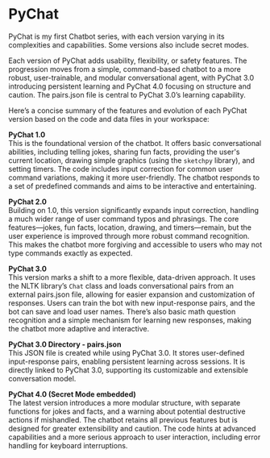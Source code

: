# PyChat
PyChat is my first Chatbot series, with each version varying in its complexities and capabilities. Some versions also include secret modes.

Each version of PyChat adds usability, flexibility, or safety features. The progression moves from a simple, command-based chatbot to a more robust, user-trainable, and modular conversational agent, with PyChat 3.0 introducing persistent learning and PyChat 4.0 focusing on structure and caution. The pairs.json file is central to PyChat 3.0’s learning capability.

Here’s a concise summary of the features and evolution of each PyChat version based on the code and data files in your workspace:

**PyChat 1.0**  
This is the foundational version of the chatbot. It offers basic conversational abilities, including telling jokes, sharing fun facts, providing the user's current location, drawing simple graphics (using the `sketchpy` library), and setting timers. The code includes input correction for common user command variations, making it more user-friendly. The chatbot responds to a set of predefined commands and aims to be interactive and entertaining.

**PyChat 2.0**  
Building on 1.0, this version significantly expands input correction, handling a much wider range of user command typos and phrasings. The core features—jokes, fun facts, location, drawing, and timers—remain, but the user experience is improved through more robust command recognition. This makes the chatbot more forgiving and accessible to users who may not type commands exactly as expected.

**PyChat 3.0**  
This version marks a shift to a more flexible, data-driven approach. It uses the NLTK library’s `Chat` class and loads conversational pairs from an external pairs.json file, allowing for easier expansion and customization of responses. Users can train the bot with new input-response pairs, and the bot can save and load user names. There’s also basic math question recognition and a simple mechanism for learning new responses, making the chatbot more adaptive and interactive.

**PyChat 3.0 Directory - pairs.json**  
This JSON file is created while using PyChat 3.0. It stores user-defined input-response pairs, enabling persistent learning across sessions. It is directly linked to PyChat 3.0, supporting its customizable and extensible conversation model.

**PyChat 4.0 (Secret Mode embedded)**  
The latest version introduces a more modular structure, with separate functions for jokes and facts, and a warning about potential destructive actions if mishandled. The chatbot retains all previous features but is designed for greater extensibility and caution. The code hints at advanced capabilities and a more serious approach to user interaction, including error handling for keyboard interruptions.
